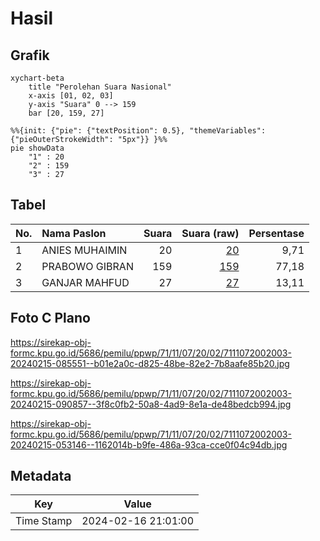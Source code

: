 # Hasil

## Grafik

```mermaid
xychart-beta
    title "Perolehan Suara Nasional"
    x-axis [01, 02, 03]
    y-axis "Suara" 0 --> 159
    bar [20, 159, 27]
```

```mermaid
%%{init: {"pie": {"textPosition": 0.5}, "themeVariables": {"pieOuterStrokeWidth": "5px"}} }%%
pie showData
    "1" : 20
    "2" : 159
    "3" : 27
```

## Tabel

| No. | Nama Paslon    | Suara | Suara (raw) | Persentase |
|:--- |:-------------- | -----:| -----------:| ----------:|
| 1   | ANIES MUHAIMIN | 20    | [20][p-1]   | 9,71       |
| 2   | PRABOWO GIBRAN | 159   | [159][p-2]  | 77,18      |
| 3   | GANJAR MAHFUD  | 27    | [27][p-3]   | 13,11      |


[p-1]: https://github.com/gigit-pemilu/pemilu-2024/blob/main/pilpres/hitung-suara/sub/71-sulawesi-utara/sub/11-bolaang-mongondow-selatan/sub/07-tomini/sub/2002-nunuka-raya/sub/003-tps/sub/paslon-1.txt
[p-2]: https://github.com/gigit-pemilu/pemilu-2024/blob/main/pilpres/hitung-suara/sub/71-sulawesi-utara/sub/11-bolaang-mongondow-selatan/sub/07-tomini/sub/2002-nunuka-raya/sub/003-tps/sub/paslon-2.txt
[p-3]: https://github.com/gigit-pemilu/pemilu-2024/blob/main/pilpres/hitung-suara/sub/71-sulawesi-utara/sub/11-bolaang-mongondow-selatan/sub/07-tomini/sub/2002-nunuka-raya/sub/003-tps/sub/paslon-3.txt

## Foto C Plano

https://sirekap-obj-formc.kpu.go.id/5686/pemilu/ppwp/71/11/07/20/02/7111072002003-20240215-085551--b01e2a0c-d825-48be-82e2-7b8aafe85b20.jpg

https://sirekap-obj-formc.kpu.go.id/5686/pemilu/ppwp/71/11/07/20/02/7111072002003-20240215-090857--3f8c0fb2-50a8-4ad9-8e1a-de48bedcb994.jpg

https://sirekap-obj-formc.kpu.go.id/5686/pemilu/ppwp/71/11/07/20/02/7111072002003-20240215-053146--1162014b-b9fe-486a-93ca-cce0f04c94db.jpg


## Metadata

| Key        | Value               |
| ---------- | ------------------- |
| Time Stamp | 2024-02-16 21:01:00 |



